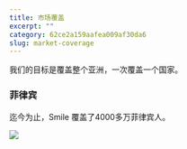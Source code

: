 ```yaml
---
title: 市场覆盖
excerpt: ""  
category: 62ce2a159aafea009af30da6
slug: market-coverage
---
```


我们的目标是覆盖整个亚洲，一次覆盖一个国家。

### 菲律宾

迄今为止，Smile 覆盖了4000多万菲律宾人。

![](https://files.readme.io/fa5b313-smile-coverage-philippines-2022.png)